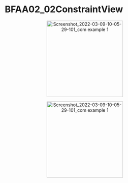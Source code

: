 # BFAA02_02ConstraintView


<p align="center">
<img width="240" alt="Screenshot_2022-03-09-10-05-29-101_com example 1" src="https://user-images.githubusercontent.com/32328761/168949267-a7c7b42c-2286-45a5-a334-2ec3824c6460.jpg">
<p align="center">
<img width="240" alt="Screenshot_2022-03-09-10-05-29-101_com example 1" src="https://user-images.githubusercontent.com/32328761/168949271-bfcf40d0-ba53-40d8-9aaa-8328b49a6812.jpg">
